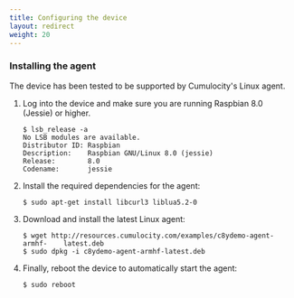 ```yaml
---
title: Configuring the device
layout: redirect
weight: 20
---
```


### Installing the agent

The device has been tested to be supported by Cumulocity's Linux agent. 

1. Log into the device and make sure you are running Raspbian 8.0 (Jessie) or higher.
 
	```shell
	$ lsb_release -a
	No LSB modules are available.
	Distributor ID: Raspbian
	Description:    Raspbian GNU/Linux 8.0 (jessie)
	Release:        8.0
	Codename:       jessie
	```
 
2. Install the required dependencies for the agent:
	
	```shell
	$ sudo apt-get install libcurl3 liblua5.2-0
	```
 
3. Download and install the latest Linux agent:

	```shell
	$ wget http://resources.cumulocity.com/examples/c8ydemo-agent-armhf-	latest.deb
	$ sudo dpkg -i c8ydemo-agent-armhf-latest.deb
	 ```
 
4. Finally, reboot the device to automatically start the agent:

	```shell
	$ sudo reboot
	 ```